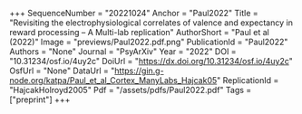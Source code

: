 +++
SequenceNumber = "20221024"
Anchor = "Paul2022"
Title = "Revisiting the electrophysiological correlates of valence and expectancy in reward processing – A Multi-lab replication"
AuthorShort = "Paul et al (2022)"
Image = "previews/Paul2022.pdf.png"
PublicationId = "Paul2022"
Authors = "None"
Journal = "PsyArXiv"
Year = "2022"
DOI = "10.31234/osf.io/4uy2c"
DoiUrl = "https://dx.doi.org/10.31234/osf.io/4uy2c"
OsfUrl = "None"
DataUrl = "https://gin.g-node.org/katpa/Paul_et_al_Cortex_ManyLabs_Hajcak05"
ReplicationId = "HajcakHolroyd2005"
Pdf = "/assets/pdfs/Paul2022.pdf"
Tags = ["preprint"]
+++